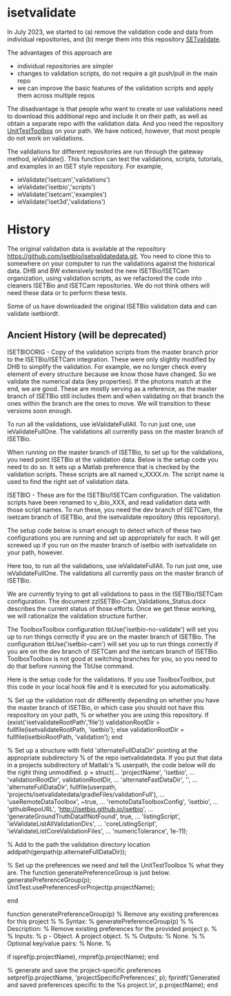 # isetvalidate
In July 2023, we started to (a) remove the validation code and data from individual repositories, and (b) merge them into this repository [SETvalidate](https://github.com/ISET/isetvalidate).

The advantages of this approach are

  * individual repositories are simpler
  * changes to validation scripts, do not require a git push/pull in the main repo
  * we can improve the basic features of the validation scripts and apply them across multiple repos

The disadvantage is that people who want to create or use validations need to download this additional repo and include it on their path, as well as obtain a separate repo with the validation data.
And you need the repository [UnitTestToolbox](https://github.com/UnitTestToolbox.git) on your path. We have noticed, however, that most people do not work on validations.

The validations for different repositories are run through the gateway method, ieValidate().  This function can test the validations, scripts, tutorials, and examples in an ISET style repository.  For example,

*  ieValidate('isetcam','validations')
*  ieValidate('isetbio','scripts')
*  ieValidate('isetcam','examples')
*  ieValidate('iset3d','validations')


# History

The original validation data is available at the repository https://github.com/isetbio/isetvalidatedata.git.  You need to clone this to somewhere on your computer to run the validations against the historical data.  DHB and BW extensively tested the new ISETBio/ISETCam organization, using validation scripts, as we refactored the code into cleaners ISETBio and ISETCam repositories.  We do not think others will need these data or to perform these tests.

Some of us have downloaded the original ISETBio validation data and can validate isetbiordt.


## Ancient History (will be deprecated)

ISETBIOORIG -  Copy of the validation scripts from the master branch prior to the ISETBio/ISETCam integration. These were only slightly modified by DHB to simplify the validation.  For example, we no longer check every element of every structure because we know those have changed.  So we validate the numerical data (key properties).  If the photons match at the end, we are good. These are mostly serving as a reference, as the master branch of ISETBio still includes them and when validating on that branch the ones within the branch are the ones to move. We will transition to these versions soon enough.

To run all the validations, use ieValidateFullAll.  To run just one, use ieValidateFullOne. The validations all currently pass on the master branch of ISETBio.

When running on the master branch of ISETBio, to set up for the validations, you need point ISETBio at the validation data. Below is the setup code you need to do so. It sets up a Matlab preference that is checked by the validation scripts.  These scripts are all named v_XXXX.m.  The script name is used to find the right set of validation data.

ISETBIO - These are for the ISETBio/ISETCam configuration. The validation scripts have been renamed to v_ibio_XXX, and read validation data with those script names.  To run these, you need the dev branch of ISETCam, the isetcam branch of ISETBio, and the isetvalidate repository (this repository).

The setup code below is smart enough to detect which of these two configurations you are running and set up appropriately for each.  It will get screwed up if you run on the master branch of isetbio with isetvalidate on your path, however.

Here too, to run all the validations, use ieValidateFullAll.  To run just one, use ieValidateFullOne. The validations all currently pass on the master branch of ISETBio.

We are currently trying to get all validations to pass in the ISETBio/ISETCam configuration.  The document zzISETBio-Cam_Validations_Status.docx describes the current status of those efforts.  Once we get these working, we will rationalize the validation structure further.

The ToolboxToolbox configuration tbUse('isetbio-no-validate') will set you up to run things correctly if you are on the master branch of ISETBio.  The configuration tbUse('isetbio-cam') will set you up to run things correctly if you are on the dev branch of ISETCam and the isetcam branch of ISETBio. ToolboxToolbox is not good at switching branches for you, so you need to do that before running the TbUse command.

Here is the setup code for the validations.  If you use ToolboxToolbox, put this code in your local hook file and it is executed for you automatically.

% Set up the validation root dir differently depending on whether you have the master branch of ISETBio, in which case you should not have this respository on your path,
% or whether you are using this repository.
if (exist('isetvalidateRootPath','file'))
    validationRootDir = fullfile(isetvalidateRootPath, 'isetbio');
else
    validationRootDir = fullfile(isetbioRootPath, 'validation');
end

% Set up a structure with field 'alternateFullDataDir' pointing at the appropriate subdirectory
% of the repo isetvalidatedata.  If you put that data in a projects subdirectory of Matlab's 
% userpath, the code below will do the right thing unmodified.
p = struct(...
    'projectName', 'isetbio', ...
    'validationRootDir', validationRootDir, ...
    'alternateFastDataDir', '', ...
    'alternateFullDataDir', fullfile(userpath, 'projects/isetvalidatedata/gradleFiles/validationFull'), ...
    'useRemoteDataToolbox', ~true, ...
    'remoteDataToolboxConfig', 'isetbio', ...
    'githubRepoURL', 'http://isetbio.github.io/isetbio', ...
    'generateGroundTruthDataIfNotFound', true, ...
    'listingScript', 'ieValidateListAllValidationDirs', ...
    'coreListingScript', 'ieValidateListCoreValidationFiles', ...
    'numericTolerance', 1e-11);

% Add to the path the validation directory location
addpath(genpath(p.alternateFullDataDir));

% Set up the preferences we need and tell the UnitTestToolbox
% what they are.  The function generatePreferenceGroup is just below.
generatePreferenceGroup(p);
UnitTest.usePreferencesForProject(p.projectName);

end

function generatePreferenceGroup(p)
% Remove any existing preferences for this project
%
% Syntax:
%   generatePreferenceGroup(p)
%
% Description:
%    Remove existing preferences for the provided project p.
%
% Inputs:
%    p - Object. A project object.
%
% Outputs:
%    None.
%
% Optional key/value pairs:
%    None.
%

if ispref(p.projectName), rmpref(p.projectName); end

% generate and save the project-specific preferences
setpref(p.projectName, 'projectSpecificPreferences', p);
fprintf('Generated and saved preferences specific to the %s project.\n', p.projectName);
end
